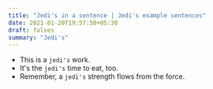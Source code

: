 ```yaml
---
title: "Jedi's in a sentence | Jedi's example sentences"
date: 2021-01-20T19:57:50+05:30
draft: falses
summary: "Jedi's"
---
```

- This is a `jedi's` work.
- It's the `jedi's` time to eat, too.
- Remember, a `jedi's` strength flows from the force.
                 
